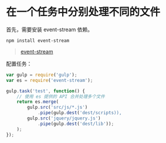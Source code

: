 # 在一个任务中分别处理不同的文件

首先，需要安装  event-stream 依赖。

    npm install event-stream
    
> [event-stream](https://github.com/dominictarr/event-stream)
    
配置任务：

```javascript
var gulp = require('gulp');
var es = require('event-stream');

gulp.task('test', function() {
    // 使用 es 提供的 API 合并处理多个文件
    return es.merge(
        gulp.src('src/js/*.js')
            .pipe(gulp.dest('dest/scripts)),
        gulp.src('jquery/jquery.js')
            .pipe(gulp.dest('dest/lib'));
    );
});
```